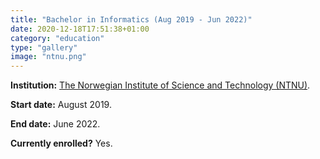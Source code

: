 ```yaml
---
title: "Bachelor in Informatics (Aug 2019 - Jun 2022)"
date: 2020-12-18T17:51:38+01:00
category: "education"
type: "gallery"
image: "ntnu.png"
---
```


**Institution:** [The Norwegian Institute of Science and Technology (NTNU)](https://www.ntnu.edu/).

**Start date:** August 2019.

**End date:** June 2022.

**Currently enrolled?** Yes.
